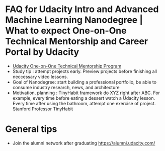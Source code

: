 # FAQ for Udacity Intro and Advanced Machine Learning Nanodegree | What to expect One-on-One Technical Mentorship and Career Portal by Udacity

- [Udacity One-on-One Technical Mentorship Program](https://www.udacity.com/what-is-a-nanodegree/technical-mentors)
- Study tip : attempt projects early. Preview projects before finishing all neccessary video lessons.
- Goal of Nanodegree: start building a professional  portfolio, be able to consume industry research, news, and architecture
- Motivation, planning : TinyHabit framework do XYZ right after ABC. For example, every time before eating a dessert watch a Udacity lesson. Every time after using the bathroom, attempt one exercise of project. Stanford Professor TinyHabit

# General tips
- Join the alumni network after graduating https://alumni.udacity.com/